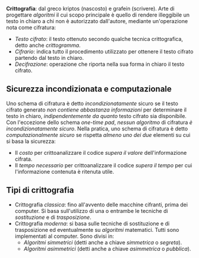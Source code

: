 __Crittografia__: dal greco kriptos (nascosto) e grafein (scrivere).
Arte di progettare _algoritmi_ il cui scopo principale è quello di rendere illeggibile un testo in chiaro a chi non è autorizzato dall'autore, mediante un'operazione nota come cifratura:
- _Testo cifrato_: il testo ottenuto secondo qualche tecnica crittografica, detto anche _crittogramma_.
- _Cifrario_: indica tutto il procedimento utilizzato per ottenere il testo cifrato partendo dal testo in chiaro.
- _Decifrazione_: operazione che riporta nella sua forma in chiaro il testo cifrato.

## Sicurezza incondizionata e computazionale
Uno schema di cifratura è detto _incondizionatamente_ sicuro se il testo cifrato generato _non contiene abbastanza informazioni_ per determinare il testo in chiaro, _indipendentemente da quanto_ testo cifrato sia disponibile.
Con l'eccezione dello schema _one-time pad_, _nessun algoritmo_ di cifratura _è incondizionatamente sicuro_.
Nella pratica, uno schema di cifratura è detto _computazionalmente sicuro_ se rispetta _almeno uno dei due_ elementi su cui si basa la sicurezza:
- Il _costo_ per crittoanalizzare il codice _supera il valore_ dell'informazione cifrata.
- Il _tempo necessario_ per crittoanalizzare il codice _supera il tempo_ per cui l'informazione contenuta è ritenuta utile.

## Tipi di crittografia
- Crittografia _classica_: fino all'avvento delle macchine cifranti, prima dei computer. Si basa sull'utilizzo di una o entrambe le tecniche di _sostituzione_ e di _trasposizione_.
- Crittografia _moderna_: si basa sulle tecniche di sostituzione e di trasposizione ed eventualmente su _algoritmi_ matematici. Tutti sono implementati al computer. Sono divisi in:
	- _Algoritmi simmetrici_ (detti anche a chiave _simmetrica_ o _segreta_).
	- _Algoritmi asimmetrici_ (detti anche a chiave _asimmetrica_ o _pubblica_).